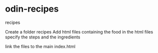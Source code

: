 # odin-recipes

recipes

Create a folder recipes
Add html files containing the food
in the html files specify the steps and the ingredients

link the files to the main index.html
